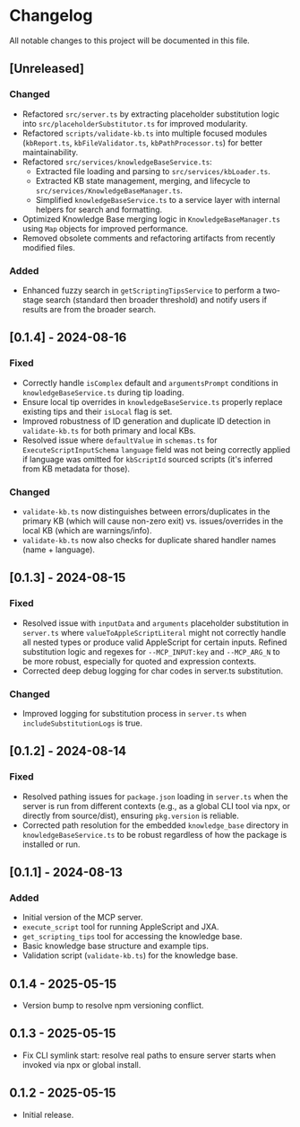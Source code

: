 # Changelog
All notable changes to this project will be documented in this file.

## [Unreleased]

### Changed
- Refactored `src/server.ts` by extracting placeholder substitution logic into `src/placeholderSubstitutor.ts` for improved modularity.
- Refactored `scripts/validate-kb.ts` into multiple focused modules (`kbReport.ts`, `kbFileValidator.ts`, `kbPathProcessor.ts`) for better maintainability.
- Refactored `src/services/knowledgeBaseService.ts`:
    - Extracted file loading and parsing to `src/services/kbLoader.ts`.
    - Extracted KB state management, merging, and lifecycle to `src/services/KnowledgeBaseManager.ts`.
    - Simplified `knowledgeBaseService.ts` to a service layer with internal helpers for search and formatting.
- Optimized Knowledge Base merging logic in `KnowledgeBaseManager.ts` using `Map` objects for improved performance.
- Removed obsolete comments and refactoring artifacts from recently modified files.

### Added
- Enhanced fuzzy search in `getScriptingTipsService` to perform a two-stage search (standard then broader threshold) and notify users if results are from the broader search.

## [0.1.4] - 2024-08-16

### Fixed
- Correctly handle `isComplex` default and `argumentsPrompt` conditions in `knowledgeBaseService.ts` during tip loading.
- Ensure local tip overrides in `knowledgeBaseService.ts` properly replace existing tips and their `isLocal` flag is set.
- Improved robustness of ID generation and duplicate ID detection in `validate-kb.ts` for both primary and local KBs.
- Resolved issue where `defaultValue` in `schemas.ts` for `ExecuteScriptInputSchema` `language` field was not being correctly applied if language was omitted for `kbScriptId` sourced scripts (it's inferred from KB metadata for those).

### Changed
- `validate-kb.ts` now distinguishes between errors/duplicates in the primary KB (which will cause non-zero exit) vs. issues/overrides in the local KB (which are warnings/info).
- `validate-kb.ts` now also checks for duplicate shared handler names (name + language).

## [0.1.3] - 2024-08-15

### Fixed
- Resolved issue with `inputData` and `arguments` placeholder substitution in `server.ts` where `valueToAppleScriptLiteral` might not correctly handle all nested types or produce valid AppleScript for certain inputs. Refined substitution logic and regexes for `--MCP_INPUT:key` and `--MCP_ARG_N` to be more robust, especially for quoted and expression contexts.
- Corrected deep debug logging for char codes in server.ts substitution.

### Changed
- Improved logging for substitution process in `server.ts` when `includeSubstitutionLogs` is true.

## [0.1.2] - 2024-08-14

### Fixed
- Resolved pathing issues for `package.json` loading in `server.ts` when the server is run from different contexts (e.g., as a global CLI tool via npx, or directly from source/dist), ensuring `pkg.version` is reliable.
- Corrected path resolution for the embedded `knowledge_base` directory in `knowledgeBaseService.ts` to be robust regardless of how the package is installed or run.

## [0.1.1] - 2024-08-13

### Added
- Initial version of the MCP server.
- `execute_script` tool for running AppleScript and JXA.
- `get_scripting_tips` tool for accessing the knowledge base.
- Basic knowledge base structure and example tips.
- Validation script (`validate-kb.ts`) for the knowledge base.

## 0.1.4 - 2025-05-15
- Version bump to resolve npm versioning conflict.

## 0.1.3 - 2025-05-15
- Fix CLI symlink start: resolve real paths to ensure server starts when invoked via npx or global install.

## 0.1.2 - 2025-05-15
- Initial release. 